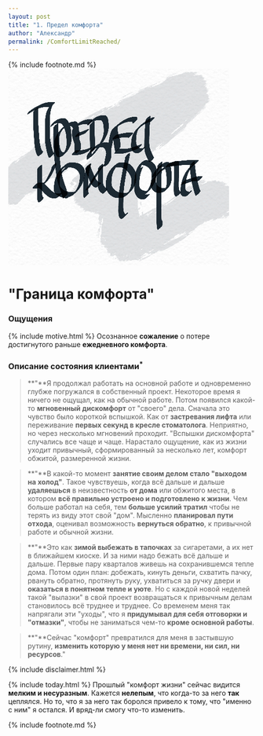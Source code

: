```yaml
---
layout: post
title: "1. Предел комфорта"
author: "Александр"
permalink: /ComfortLimitReached/
---
```

{% include footnote.md %}
![Предел комфорта](/_img/1.jpg)

# "Граница комфорта" 
### Ощущения

{% include motive.html %} Осознанное **сожаление** о потере достигнутого раньше **ежедневного комфорта**.

### Описание состояния клиентами<sup>*</sup>
>**"**Я продолжал работать на основной работе и одновременно глубже погружался в собственный проект. Некоторое время я ничего не ощущал, как на обычной работе. Потом появился какой-то **мгновенный дискомфорт** от "своего" дела. Сначала это чувство было короткой вспышкой. Как от **застревания лифта** или переживание **первых секунд в кресле стоматолога**. Неприятно, но через несколько мгновений проходит. "Вспышки дискомфорта" случались все чаще и чаще. Нарастало ощущение, как из жизни уходит привычный, сформированный за несколько лет, комфорт обжитой, размеренной жизни. 

>**"**В какой-то момент **занятие своим делом стало "выходом на холод"**. Такое чувствуешь, когда всё дальше и дальше **удаляешься** в неизвестность **от дома** или обжитого места, в котором **всё правильно устроено и подготовлено к жизни**. Чем больше работал на себя, тем **больше усилий тратил** чтобы не терять из виду этот свой "дом". Мысленно **планировал пути отхода**, оценивал возможность **вернуться обратно**, к привычной работе и обычной жизни.

>**"**Это как **зимой выбежать в тапочках** за сигаретами, а их нет в ближайшем киоске. И за ними надо бежать всё дальше и дальше. Первые пару кварталов живешь на сохранившемся тепле дома. Потом один план: добежать, кинуть деньги, схватить пачку, рвануть обратно, протянуть руку, ухватиться за ручку двери и **оказаться в понятном тепле и уюте**. Но с каждой новой неделей такой "вылазки" в свой проект возвращаться к привычным делам становилось всё труднее и труднее.  Со временем меня так напрягали эти "уходы", что я **придумывал для себя отговорки и "отмазки"**, чтобы не заниматься чем-то **кроме основной работы**. 

>**"**Сейчас "комфорт" превратился для меня в застывшую рутину, **изменить которую у меня нет ни времени, ни сил, ни ресурсов**."

{% include disclaimer.html %}

{% include today.html %} Прошлый "комфорт жизни" сейчас видится **мелким и несуразным**. Кажется **нелепым**, что когда-то за него **так** цеплялся. Но то, что я за него так боролся привело к тому, что "именно с ним" я остался. И вряд-ли смогу что-то изменить.

{% include footnote.md %}
